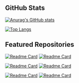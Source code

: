 ## GitHub Stats
[![Anurag's GitHub stats](https://github-readme-stats.vercel.app/api?username=TCreopargh&show_icons=true&theme=dracula)](https://github.com/anuraghazra/github-readme-stats)

[![Top Langs](https://github-readme-stats.vercel.app/api/top-langs/?username=TCreopargh&layout=compact&theme=dracula)](https://github.com/anuraghazra/github-readme-stats)

## Featured Repositories

[![Readme Card](https://github-readme-stats.vercel.app/api/pin/?username=TCreopargh&repo=GreedyCraft&theme=dracula)](https://github.com/anuraghazra/github-readme-stats)
[![Readme Card](https://github-readme-stats.vercel.app/api/pin/?username=TCreopargh&repo=A-Million-Things-To-Do&theme=dracula)](https://github.com/anuraghazra/github-readme-stats)

[![Readme Card](https://github-readme-stats.vercel.app/api/pin/?username=GentleWine&repo=mall&show_owner=true&theme=dracula)](https://github.com/anuraghazra/github-readme-stats)
[![Readme Card](https://github-readme-stats.vercel.app/api/pin/?username=TCreopargh&repo=CraftTweakerIntegration&theme=dracula)](https://github.com/anuraghazra/github-readme-stats)

[![Readme Card](https://github-readme-stats.vercel.app/api/pin/?username=TCreopargh&repo=Versioner&theme=dracula)](https://github.com/anuraghazra/github-readme-stats)
[![Readme Card](https://github-readme-stats.vercel.app/api/pin/?username=TCreopargh&repo=Text-Converter-Android&theme=dracula)](https://github.com/anuraghazra/github-readme-stats)
